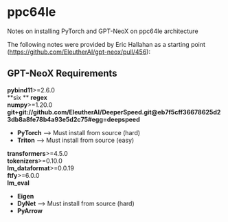 # ppc64le

Notes on installing PyTorch and GPT-NeoX on ppc64le architecture

The following notes were provided by Eric Hallahan as a starting point (https://github.com/EleutherAI/gpt-neox/pull/456):  

## GPT-NeoX Requirements
**pybind11**>=2.6.0  
**six ** 
**regex**  
**numpy**>=1.20.0  
**git+git://github.com/EleutherAI/DeeperSpeed.git@eb7f5cff36678625d23db8a8fe78b4a93e5d2c75#egg=deepspeed**  
* **PyTorch** --> Must install from source (hard)  
* **Triton** --> Must install from source (easy)  

**transformers**>=4.5.0  
**tokenizers**>=0.10.0  
**lm_dataformat**>=0.0.19  
**ftfy**>=6.0.0  
**lm_eval**  
* **Eigen**
* **DyNet** --> Must install from source (hard)
* **PyArrow**
